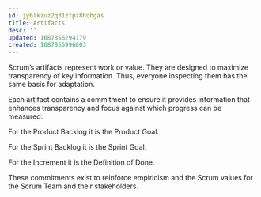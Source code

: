 ```yaml
---
id: jy6lkzuz2q31zfpz8hqhgas
title: Artifacts
desc: ''
updated: 1687856294179
created: 1687855996603
---
```


Scrum’s artifacts represent work or value. They are designed to maximize transparency of key information. Thus, everyone inspecting them has the same basis for adaptation.

Each artifact contains a commitment to ensure it provides information that enhances transparency and focus against which progress can be measured:

For the Product Backlog it is the Product Goal.

For the Sprint Backlog it is the Sprint Goal.

For the Increment it is the Definition of Done.

These commitments exist to reinforce empiricism and the Scrum values for the Scrum Team and their stakeholders.